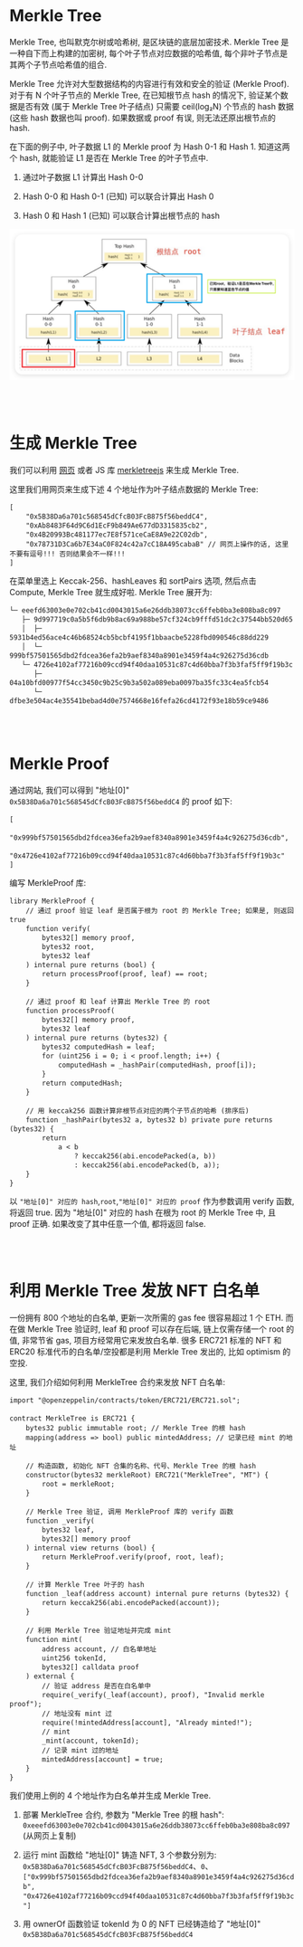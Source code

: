 # Merkle Tree

Merkle Tree, 也叫默克尔树或哈希树, 是区块链的底层加密技术. Merkle Tree 是一种自下而上构建的加密树, 每个叶子节点对应数据的哈希值, 每个非叶子节点是其两个子节点哈希值的组合.

Merkle Tree 允许对大型数据结构的内容进行有效和安全的验证 (Merkle Proof). 对于有 N 个叶子节点的 Merkle Tree, 在已知根节点 hash 的情况下, 验证某个数据是否有效 (属于 Merkle Tree 叶子结点) 只需要 ceil(log₂N) 个节点的 hash 数据 (这些 hash 数据也叫 proof). 如果数据或 proof 有误, 则无法还原出根节点的 hash.

在下面的例子中, 叶子数据 L1 的 Merkle proof 为 Hash 0-1 和 Hash 1. 知道这两个 hash, 就能验证 L1 是否在 Merkle Tree 的叶子节点中.

1. 通过叶子数据 L1 计算出 Hash 0-0

2. Hash 0-0 和 Hash 0-1 (已知) 可以联合计算出 Hash 0

3. Hash 0 和 Hash 1 (已知) 可以联合计算出根节点的 hash

<img src="./picture/QQ_1726661129349.png" alt="QQ_1726661129349" style="zoom: 50%;" />

<br><br>

# 生成 Merkle Tree

我们可以利用 [网页](https://lab.miguelmota.com/merkletreejs/example/) 或者 JS 库 [merkletreejs](https://github.com/merkletreejs/merkletreejs) 来生成 Merkle Tree.

这里我们用网页来生成下述 4 个地址作为叶子结点数据的 Merkle Tree:

```
[
    "0x5B38Da6a701c568545dCfcB03FcB875f56beddC4",
    "0xAb8483F64d9C6d1EcF9b849Ae677dD3315835cb2",
    "0x4B20993Bc481177ec7E8f571ceCaE8A9e22C02db",
    "0x78731D3Ca6b7E34aC0F824c42a7cC18A495cabaB" // 网页上操作的话, 这里不要有逗号!!! 否则结果会不一样!!!
]
```

在菜单里选上 Keccak-256、hashLeaves 和 sortPairs 选项, 然后点击 Compute, Merkle Tree 就生成好啦. Merkle Tree 展开为:

```
└─ eeefd63003e0e702cb41cd0043015a6e26ddb38073cc6ffeb0ba3e808ba8c097
   ├─ 9d997719c0a5b5f6db9b8ac69a988be57cf324cb9fffd51dc2c37544bb520d65
   │  ├─ 5931b4ed56ace4c46b68524cb5bcbf4195f1bbaacbe5228fbd090546c88dd229
   │  └─ 999bf57501565dbd2fdcea36efa2b9aef8340a8901e3459f4a4c926275d36cdb
   └─ 4726e4102af77216b09ccd94f40daa10531c87c4d60bba7f3b3faf5ff9f19b3c
      ├─ 04a10bfd00977f54cc3450c9b25c9b3a502a089eba0097ba35fc33c4ea5fcb54
      └─ dfbe3e504ac4e35541bebad4d0e7574668e16fefa26cd4172f93e18b59ce9486
```

<br><br>

# Merkle Proof

通过网站, 我们可以得到 "地址[0]" `0x5B38Da6a701c568545dCfcB03FcB875f56beddC4` 的 proof 如下:

```
[
    "0x999bf57501565dbd2fdcea36efa2b9aef8340a8901e3459f4a4c926275d36cdb",
    "0x4726e4102af77216b09ccd94f40daa10531c87c4d60bba7f3b3faf5ff9f19b3c"
]
```

编写 MerkleProof 库:

```solidity
library MerkleProof {
    // 通过 proof 验证 leaf 是否属于根为 root 的 Merkle Tree; 如果是, 则返回 true
    function verify(
        bytes32[] memory proof,
        bytes32 root,
        bytes32 leaf
    ) internal pure returns (bool) {
        return processProof(proof, leaf) == root;
    }

    // 通过 proof 和 leaf 计算出 Merkle Tree 的 root
    function processProof(
        bytes32[] memory proof,
        bytes32 leaf
    ) internal pure returns (bytes32) {
        bytes32 computedHash = leaf;
        for (uint256 i = 0; i < proof.length; i++) {
            computedHash = _hashPair(computedHash, proof[i]);
        }
        return computedHash;
    }

    // 用 keccak256 函数计算非根节点对应的两个子节点的哈希 (排序后)
    function _hashPair(bytes32 a, bytes32 b) private pure returns (bytes32) {
        return
            a < b
                ? keccak256(abi.encodePacked(a, b))
                : keccak256(abi.encodePacked(b, a));
    }
}
```

以 `"地址[0]" 对应的 hash`,`root`,`"地址[0]" 对应的 proof` 作为参数调用 verify 函数, 将返回 true. 因为 "地址[0]" 对应的 hash 在根为 root 的 Merkle Tree 中, 且 proof 正确. 如果改变了其中任意一个值, 都将返回 false.

<br><br>

# 利用 Merkle Tree 发放 NFT 白名单

一份拥有 800 个地址的白名单, 更新一次所需的 gas fee 很容易超过 1 个 ETH. 而在做 Merkle Tree 验证时, leaf 和 proof 可以存在后端, 链上仅需存储一个 root 的值, 非常节省 gas, 项目方经常用它来发放白名单. 很多 ERC721 标准的 NFT 和 ERC20 标准代币的白名单/空投都是利用 Merkle Tree 发出的, 比如 optimism 的空投.

这里, 我们介绍如何利用 MerkleTree 合约来发放 NFT 白名单:

```solidity
import "@openzeppelin/contracts/token/ERC721/ERC721.sol";

contract MerkleTree is ERC721 {
    bytes32 public immutable root; // Merkle Tree 的根 hash
    mapping(address => bool) public mintedAddress; // 记录已经 mint 的地址

    // 构造函数, 初始化 NFT 合集的名称、代号、Merkle Tree 的根 hash
    constructor(bytes32 merkleRoot) ERC721("MerkleTree", "MT") {
        root = merkleRoot;
    }

    // Merkle Tree 验证, 调用 MerkleProof 库的 verify 函数
    function _verify(
        bytes32 leaf,
        bytes32[] memory proof
    ) internal view returns (bool) {
        return MerkleProof.verify(proof, root, leaf);
    }

    // 计算 Merkle Tree 叶子的 hash
    function _leaf(address account) internal pure returns (bytes32) {
        return keccak256(abi.encodePacked(account));
    }

    // 利用 Merkle Tree 验证地址并完成 mint
    function mint(
        address account, // 白名单地址
        uint256 tokenId,
        bytes32[] calldata proof
    ) external {
        // 验证 address 是否在白名单中
        require(_verify(_leaf(account), proof), "Invalid merkle proof");
        // 地址没有 mint 过
        require(!mintedAddress[account], "Already minted!");
        // mint
        _mint(account, tokenId);
        // 记录 mint 过的地址
        mintedAddress[account] = true;
    }
}
```

我们使用上例的 4 个地址作为白名单并生成 Merkle Tree.

1. 部署 MerkleTree 合约, 参数为 "Merkle Tree 的根 hash": `0xeeefd63003e0e702cb41cd0043015a6e26ddb38073cc6ffeb0ba3e808ba8c097` (从网页上复制)

2. 运行 mint 函数给 "地址[0]" 铸造 NFT, 3 个参数分别为: `0x5B38Da6a701c568545dCfcB03FcB875f56beddC4`、`0`、`["0x999bf57501565dbd2fdcea36efa2b9aef8340a8901e3459f4a4c926275d36cdb", "0x4726e4102af77216b09ccd94f40daa10531c87c4d60bba7f3b3faf5ff9f19b3c"]`

3. 用 ownerOf 函数验证 tokenId 为 0 的 NFT 已经铸造给了 "地址[0]" `0x5B38Da6a701c568545dCfcB03FcB875f56beddC4`

<br><br>

